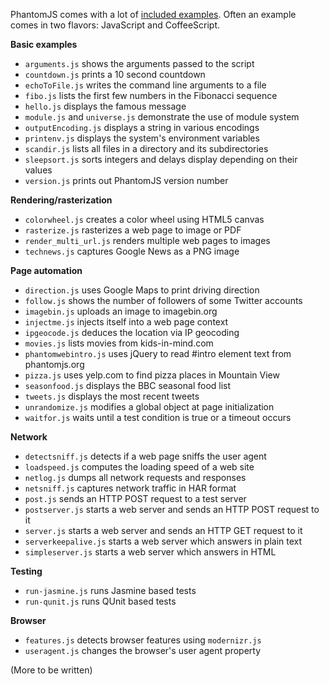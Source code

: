 PhantomJS comes with a lot of [included examples](https://github.com/ariya/phantomjs/tree/master/examples). Often an example comes in two flavors: JavaScript and CoffeeScript.

**Basic examples**

* `arguments.js` shows the arguments passed to the script
* `countdown.js` prints a 10 second countdown
* `echoToFile.js` writes the command line arguments to a file
* `fibo.js` lists the first few numbers in the Fibonacci sequence
* `hello.js` displays the famous message
* `module.js` and `universe.js` demonstrate the use of module system
* `outputEncoding.js` displays a string in various encodings
* `printenv.js` displays the system's environment variables
* `scandir.js` lists all files in a directory and its subdirectories
* `sleepsort.js` sorts integers and delays display depending on their values
* `version.js` prints out PhantomJS version number

**Rendering/rasterization**

* `colorwheel.js` creates a color wheel using HTML5 canvas
* `rasterize.js` rasterizes a web page to image or PDF
* `render_multi_url.js` renders multiple web pages to images
* `technews.js` captures Google News as a PNG image

**Page automation**

* `direction.js` uses Google Maps to print driving direction
* `follow.js` shows the number of followers of some Twitter accounts
* `imagebin.js` uploads an image to imagebin.org
* `injectme.js` injects itself into a web page context
* `ipgeocode.js` deduces the location via IP geocoding
* `movies.js` lists movies from kids-in-mind.com
* `phantomwebintro.js` uses jQuery to read #intro element text from phantomjs.org
* `pizza.js` uses yelp.com to find pizza places in Mountain View
* `seasonfood.js` displays the BBC seasonal food list
* `tweets.js` displays the most recent tweets
* `unrandomize.js` modifies a global object at page initialization
* `waitfor.js` waits until a test condition is true or a timeout occurs

**Network**

* `detectsniff.js` detects if a web page sniffs the user agent
* `loadspeed.js` computes the loading speed of a web site
* `netlog.js` dumps all network requests and responses
* `netsniff.js` captures network traffic in HAR format
* `post.js` sends an HTTP POST request to a test server
* `postserver.js` starts a web server and sends an HTTP POST request to it
* `server.js` starts a web server and sends an HTTP GET request to it
* `serverkeepalive.js` starts a web server which answers in plain text
* `simpleserver.js` starts a web server which answers in HTML

**Testing**

* `run-jasmine.js` runs Jasmine based tests
* `run-qunit.js` runs QUnit based tests

**Browser**

* `features.js` detects browser features using `modernizr.js`
* `useragent.js` changes the browser's user agent property

(More to be written)